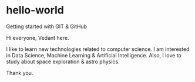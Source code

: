 # hello-world
Getting started with GIT &amp; GitHub

Hi everyone,
Vedant here.

I like to learn new technologies related to computer science. I am interested in Data Science, Machine Learning & Artificial Intelligence.
Also, I love to study about space exploration & astro physics.

Thank you.
